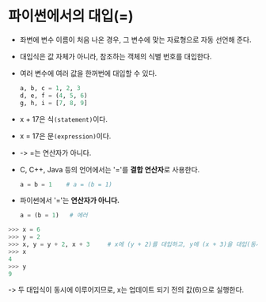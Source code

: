 # 파이썬에서의 대입(=)

- 좌변에 변수 이름이 처음 나온 경우, 그 변수에 맞는 자료형으로 자동 선언해 준다.

- 대입식은 값 자체가 아니라, 참조하는 객체의 식별 번호를 대입한다.

- 여러 변수에 여러 값을 한꺼번에 대입할 수 있다.

  ~~~ python
  a, b, c = 1, 2, 3    
  d, e, f = (4, 5, 6)
  g, h, i = [7, 8, 9]
  ~~~

- x + 17은 식`(statement)`이다.

- x = 17은 문`(expression)`이다.

- -> =는 연산자가 아니다.

- C, C++, Java 등의 언어에서는 '='를 **결합 연산자**로 사용한다.

  ~~~ python
  a = b = 1    # a = (b = 1)
  ~~~

- 파이썬에서 '='는 **연산자가 아니다.**

  ~~~python
  a = (b = 1)   # 에러
  ~~~



~~~python 
>>> x = 6
>>> y = 2
>>> x, y = y + 2, x + 3		# x에 (y + 2)를 대입하고, y에 (x + 3)을 대입(동시에!)
>>> x
4
>>> y
9
~~~

-> 두 대입식이 동시에 이루어지므로, x는 업데이트 되기 전의 값(6)으로 실행한다.

